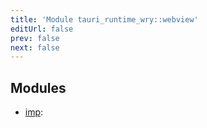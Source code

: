 ```yaml
---
title: 'Module tauri_runtime_wry::webview'
editUrl: false
prev: false
next: false
---
```




## Modules


- [imp](/2/reference/rust/tauri-runtime-wry/webview/imp): 